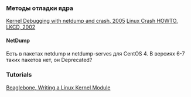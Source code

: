 ### Методы отладки ядра

[Kernel Debugging with netdump and crash, 2005](http://people.redhat.com/~jmoyer/netdump_crash.pdf)
[Linux Crash HOWTO, LKCD, 2002](https://www.tldp.org/HOWTO/pdf/Linux-Crash-HOWTO.pdf)

#### NetDump

Есть в пакетах netdump и netdump-serves для CentOS 4. В версиях 6-7 таких пакетов нет, он Deprecated?

### Tutorials

[Beaglebone, Writing a Linux Kernel Module](http://derekmolloy.ie/writing-a-linux-kernel-module-part-1-introduction/#prettyPhoto)
